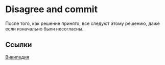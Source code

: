 # Disagree and commit

После того, как решение принято, все следуют этому решению, даже если изначально были несогласны.

## Ссылки
[Википедия](https://en.wikipedia.org/wiki/Disagree_and_commit)
